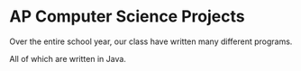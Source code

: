 # AP Computer Science Projects
Over the entire school year, our class have written many different programs.

All of which are written in Java.

